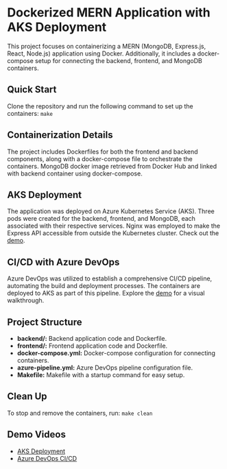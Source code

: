 # Dockerized MERN Application with AKS Deployment

This project focuses on containerizing a MERN (MongoDB, Express.js, React, Node.js) application using Docker. Additionally, it includes a docker-compose setup for connecting the backend, frontend, and MongoDB containers.

## Quick Start

Clone the repository and run the following command to set up the containers: `make`

## Containerization Details

The project includes Dockerfiles for both the frontend and backend components, along with a docker-compose file to orchestrate the containers. MongoDB docker image retrieved from Docker Hub and linked with backend container using docker-compose.

## AKS Deployment

The application was deployed on Azure Kubernetes Service (AKS). Three pods were created for the backend, frontend, and MongoDB, each associated with their respective services. Nginx was employed to make the Express API accessible from outside the Kubernetes cluster. Check out the [demo](https://drive.google.com/file/d/1JLIibXXAJDI1RMO8rL-QgrRuA3qrX0S-/view?usp=sharing).

## CI/CD with Azure DevOps

Azure DevOps was utilized to establish a comprehensive CI/CD pipeline, automating the build and deployment processes. The containers are deployed to AKS as part of this pipeline. Explore the [demo](https://drive.google.com/file/d/1DlhI39iWF8_WjnV8wD7OUD8Xh7SLbps3/view?usp=sharing) for a visual walkthrough.

## Project Structure

- **backend/:** Backend application code and Dockerfile.
- **frontend/:** Frontend application code and Dockerfile.
- **docker-compose.yml:** Docker-compose configuration for connecting containers.
- **azure-pipeline.yml:** Azure DevOps pipeline configuration file.
- **Makefile:** Makefile with a startup command for easy setup.

## Clean Up

To stop and remove the containers, run: `make clean`

## Demo Videos

- [AKS Deployment](https://drive.google.com/file/d/1JLIibXXAJDI1RMO8rL-QgrRuA3qrX0S-/view?usp=sharing)
- [Azure DevOps CI/CD](https://drive.google.com/file/d/1DlhI39iWF8_WjnV8wD7OUD8Xh7SLbps3/view?usp=sharing)
